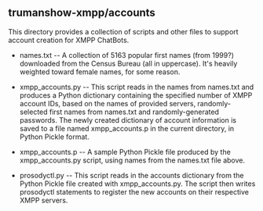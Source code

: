 ## trumanshow-xmpp/accounts

This directory provides a collection of scripts and other files to support account creation for XMPP ChatBots.

* names.txt -- A collection of 5163 popular first names (from 1999?) downloaded from the Census Bureau (all in uppercase). It's heavily weighted toward female names, for some reason.

* xmpp_accounts.py -- This script reads in the names from names.txt and produces a Python dictionary containing the specified number of XMPP account IDs, based on the names of provided servers, randomly-selected first names from names.txt and randomly-generated passwords. The newly created dictionary of account information is saved to a file named xmpp_accounts.p in the current directory, in Python Pickle format.

* xmpp_accounts.p -- A sample Python Pickle file produced by the xmpp_accounts.py script, using names from the names.txt file above.

* prosodyctl.py -- This script reads in the accounts dictionary from the Python Pickle file created with xmpp_accounts.py. The script then writes prosodyctl statements to register the new accounts on their respective XMPP servers. 

 
